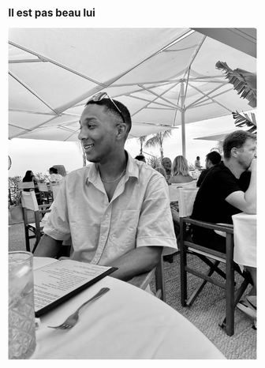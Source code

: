 ## Il est pas beau lui

![image-2025-03-19-10-07-52.jpg](https://raw.githubusercontent.com/ByWizKi/trading-institut/main/content/images/image-2025-03-19-10-07-52.jpg)
